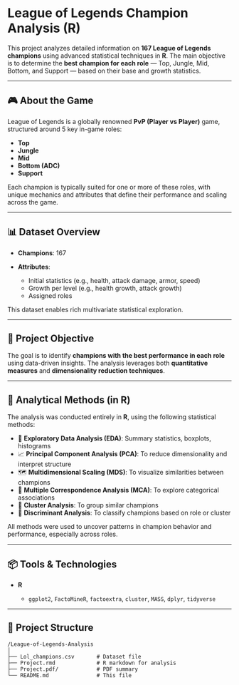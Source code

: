 # League of Legends Champion Analysis (R)

This project analyzes detailed information on **167 League of Legends champions** using advanced statistical techniques in **R**. The main objective is to determine the **best champion for each role** — Top, Jungle, Mid, Bottom, and Support — based on their base and growth statistics.

---

## 🎮 About the Game

League of Legends is a globally renowned **PvP (Player vs Player)** game, structured around 5 key in-game roles:

* **Top**
* **Jungle**
* **Mid**
* **Bottom (ADC)**
* **Support**

Each champion is typically suited for one or more of these roles, with unique mechanics and attributes that define their performance and scaling across the game.

---

## 📊 Dataset Overview

* **Champions**: 167
* **Attributes**:

  * Initial statistics (e.g., health, attack damage, armor, speed)
  * Growth per level (e.g., health growth, attack growth)
  * Assigned roles

This dataset enables rich multivariate statistical exploration.

---

## 🎯 Project Objective

The goal is to identify **champions with the best performance in each role** using data-driven insights. The analysis leverages both **quantitative measures** and **dimensionality reduction techniques**.

---

## 🧪 Analytical Methods (in R)

The analysis was conducted entirely in **R**, using the following statistical methods:

* 📌 **Exploratory Data Analysis (EDA)**: Summary statistics, boxplots, histograms
* 📈 **Principal Component Analysis (PCA)**: To reduce dimensionality and interpret structure
* 🗺️ **Multidimensional Scaling (MDS)**: To visualize similarities between champions
* 🔢 **Multiple Correspondence Analysis (MCA)**: To explore categorical associations
* 🧬 **Cluster Analysis**: To group similar champions
* 🧠 **Discriminant Analysis**: To classify champions based on role or cluster

All methods were used to uncover patterns in champion behavior and performance, especially across roles.

---

## 📦 Tools & Technologies

* **R**

  * `ggplot2`, `FactoMineR`, `factoextra`, `cluster`, `MASS`, `dplyr`, `tidyverse`

---

## 📁 Project Structure

```
/League-of-Legends-Analysis
│
├── Lol_champions.csv       # Dataset file
├── Project.rmd             # R markdown for analysis
├── Project.pdf/            # PDF summary
└── README.md               # This file
```
